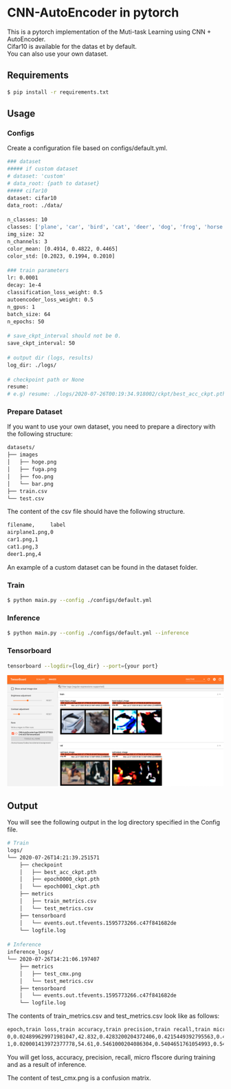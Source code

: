 # CNN-AutoEncoder in pytorch
This is a pytorch implementation of the Muti-task Learning using CNN + AutoEncoder.  
Cifar10 is available for the datas et by default.  
You can also use your own dataset.

## Requirements
```bash
$ pip install -r requirements.txt
```

## Usage
### Configs
Create a configuration file based on configs/default.yml.
```bash
### dataset
##### if custom dataset
# dataset: 'custom'
# data_root: {path to dataset}
##### cifar10
dataset: cifar10
data_root: ./data/

n_classes: 10
classes: ['plane', 'car', 'bird', 'cat', 'deer', 'dog', 'frog', 'horse', 'ship', 'truck']
img_size: 32
n_channels: 3
color_mean: [0.4914, 0.4822, 0.4465]
color_std: [0.2023, 0.1994, 0.2010]

### train parameters
lr: 0.0001
decay: 1e-4
classification_loss_weight: 0.5
autoencoder_loss_weight: 0.5
n_gpus: 1
batch_size: 64
n_epochs: 50

# save_ckpt_interval should not be 0.
save_ckpt_interval: 50

# output dir (logs, results)
log_dir: ./logs/

# checkpoint path or None
resume:
# e.g) resume: ./logs/2020-07-26T00:19:34.918002/ckpt/best_acc_ckpt.pth
```

### Prepare Dataset
If you want to use your own dataset, you need to prepare a directory with the following structure:
```bash
datasets/
├── images
│   ├── hoge.png
│   ├── fuga.png
│   ├── foo.png
│   └── bar.png
├── train.csv
└── test.csv
```

The content of the csv file should have the following structure.
```bash
filename,     label
airplane1.png,0
car1.png,1
cat1.png,3
deer1.png,4
```

An example of a custom dataset can be found in the dataset folder.

### Train
```bash
$ python main.py --config ./configs/default.yml
```

### Inference
```bash
$ python main.py --config ./configs/default.yml --inference
```

### Tensorboard
```bash
tensorboard --logdir={log_dir} --port={your port}
```
![tensorboard](docs/images/tensorboard.png)

## Output
You will see the following output in the log directory specified in the Config file.
```bash
# Train
logs/
└── 2020-07-26T14:21:39.251571
    ├── checkpoint
    │   ├── best_acc_ckpt.pth
    │   ├── epoch0000_ckpt.pth
    │   └── epoch0001_ckpt.pth
    ├── metrics
    │   ├── train_metrics.csv
    │   └── test_metrics.csv 
    ├── tensorboard
    │   └── events.out.tfevents.1595773266.c47f841682de
    └── logfile.log

# Inference
inference_logs/
└── 2020-07-26T14:21:06.197407
    ├── metrics
    │   ├── test_cmx.png
    │   └── test_metrics.csv 
    ├── tensorboard
    │   └── events.out.tfevents.1595773266.c47f841682de
    └── logfile.log
```

The contents of train_metrics.csv and test_metrics.csv look like as follows:
```bash
epoch,train loss,train accuracy,train precision,train recall,train micro f1score
0,0.024899629971981047,42.832,0.4283200204372406,0.4215449392795563,0.42248743772506714
1,0.020001413972377778,54.61,0.5461000204086304,0.5404651761054993,0.5422631502151489
```
You will get loss, accuracy, precision, recall, micro f1score during training and as a result of inference.

The content of test_cmx.png is a confusion matrix.
